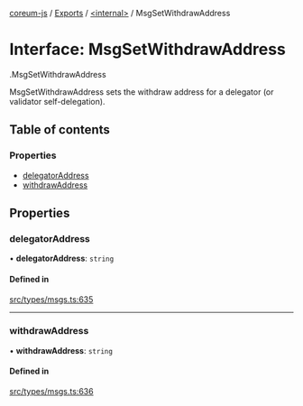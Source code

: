 [coreum-js](../README.md) / [Exports](../modules.md) / [<internal\>](../modules/internal_.md) / MsgSetWithdrawAddress

# Interface: MsgSetWithdrawAddress

[<internal>](../modules/internal_.md).MsgSetWithdrawAddress

MsgSetWithdrawAddress sets the withdraw address for
a delegator (or validator self-delegation).

## Table of contents

### Properties

- [delegatorAddress](internal_.MsgSetWithdrawAddress.md#delegatoraddress)
- [withdrawAddress](internal_.MsgSetWithdrawAddress.md#withdrawaddress)

## Properties

### delegatorAddress

• **delegatorAddress**: `string`

#### Defined in

[src/types/msgs.ts:635](https://github.com/PyramydLabs/coreum-js/blob/37d165f/src/types/msgs.ts#L635)

___

### withdrawAddress

• **withdrawAddress**: `string`

#### Defined in

[src/types/msgs.ts:636](https://github.com/PyramydLabs/coreum-js/blob/37d165f/src/types/msgs.ts#L636)
